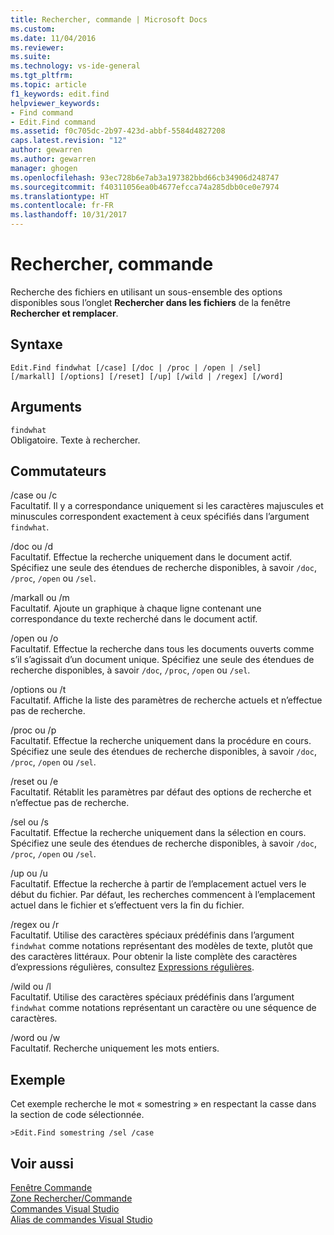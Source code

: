 ```yaml
---
title: Rechercher, commande | Microsoft Docs
ms.custom: 
ms.date: 11/04/2016
ms.reviewer: 
ms.suite: 
ms.technology: vs-ide-general
ms.tgt_pltfrm: 
ms.topic: article
f1_keywords: edit.find
helpviewer_keywords:
- Find command
- Edit.Find command
ms.assetid: f0c705dc-2b97-423d-abbf-5584d4827208
caps.latest.revision: "12"
author: gewarren
ms.author: gewarren
manager: ghogen
ms.openlocfilehash: 93ec728b6e7ab3a197382bbd66cb34906d248747
ms.sourcegitcommit: f40311056ea0b4677efcca74a285dbb0ce0e7974
ms.translationtype: HT
ms.contentlocale: fr-FR
ms.lasthandoff: 10/31/2017
---
```

# <a name="find-command"></a>Rechercher, commande
Recherche des fichiers en utilisant un sous-ensemble des options disponibles sous l’onglet **Rechercher dans les fichiers**  de la fenêtre **Rechercher et remplacer**.  
  
## <a name="syntax"></a>Syntaxe  
  
```  
Edit.Find findwhat [/case] [/doc | /proc | /open | /sel]   
[/markall] [/options] [/reset] [/up] [/wild | /regex] [/word]  
```  
  
## <a name="arguments"></a>Arguments  
 `findwhat`  
 Obligatoire. Texte à rechercher.  
  
## <a name="switches"></a>Commutateurs  
 /case ou /c  
 Facultatif. Il y a correspondance uniquement si les caractères majuscules et minuscules correspondent exactement à ceux spécifiés dans l’argument `findwhat`.  
  
 /doc ou /d  
 Facultatif. Effectue la recherche uniquement dans le document actif. Spécifiez une seule des étendues de recherche disponibles, à savoir `/doc`, `/proc`, `/open` ou `/sel`.  
  
 /markall ou /m  
 Facultatif. Ajoute un graphique à chaque ligne contenant une correspondance du texte recherché dans le document actif.  
  
 /open ou /o  
 Facultatif. Effectue la recherche dans tous les documents ouverts comme s’il s’agissait d’un document unique. Spécifiez une seule des étendues de recherche disponibles, à savoir `/doc`, `/proc`, `/open` ou `/sel`.  
  
 /options ou /t  
 Facultatif. Affiche la liste des paramètres de recherche actuels et n’effectue pas de recherche.  
  
 /proc ou /p  
 Facultatif. Effectue la recherche uniquement dans la procédure en cours. Spécifiez une seule des étendues de recherche disponibles, à savoir `/doc`, `/proc`, `/open` ou `/sel`.  
  
 /reset ou /e  
 Facultatif. Rétablit les paramètres par défaut des options de recherche et n’effectue pas de recherche.  
  
 /sel ou /s  
 Facultatif. Effectue la recherche uniquement dans la sélection en cours. Spécifiez une seule des étendues de recherche disponibles, à savoir `/doc`, `/proc`, `/open` ou `/sel`.  
  
 /up ou /u  
 Facultatif. Effectue la recherche à partir de l’emplacement actuel vers le début du fichier. Par défaut, les recherches commencent à l’emplacement actuel dans le fichier et s’effectuent vers la fin du fichier.  
  
 /regex ou /r  
 Facultatif. Utilise des caractères spéciaux prédéfinis dans l’argument `findwhat` comme notations représentant des modèles de texte, plutôt que des caractères littéraux. Pour obtenir la liste complète des caractères d’expressions régulières, consultez [Expressions régulières](../../ide/using-regular-expressions-in-visual-studio.md).  
  
 /wild ou /l  
 Facultatif. Utilise des caractères spéciaux prédéfinis dans l’argument `findwhat` comme notations représentant un caractère ou une séquence de caractères.  
  
 /word ou /w  
 Facultatif. Recherche uniquement les mots entiers.  
  
## <a name="example"></a>Exemple  
 Cet exemple recherche le mot « somestring » en respectant la casse dans la section de code sélectionnée.  
  
```  
>Edit.Find somestring /sel /case  
```  
  
## <a name="see-also"></a>Voir aussi  
 [Fenêtre Commande](../../ide/reference/command-window.md)   
 [Zone Rechercher/Commande](../../ide/find-command-box.md)   
 [Commandes Visual Studio](../../ide/reference/visual-studio-commands.md)   
 [Alias de commandes Visual Studio](../../ide/reference/visual-studio-command-aliases.md)